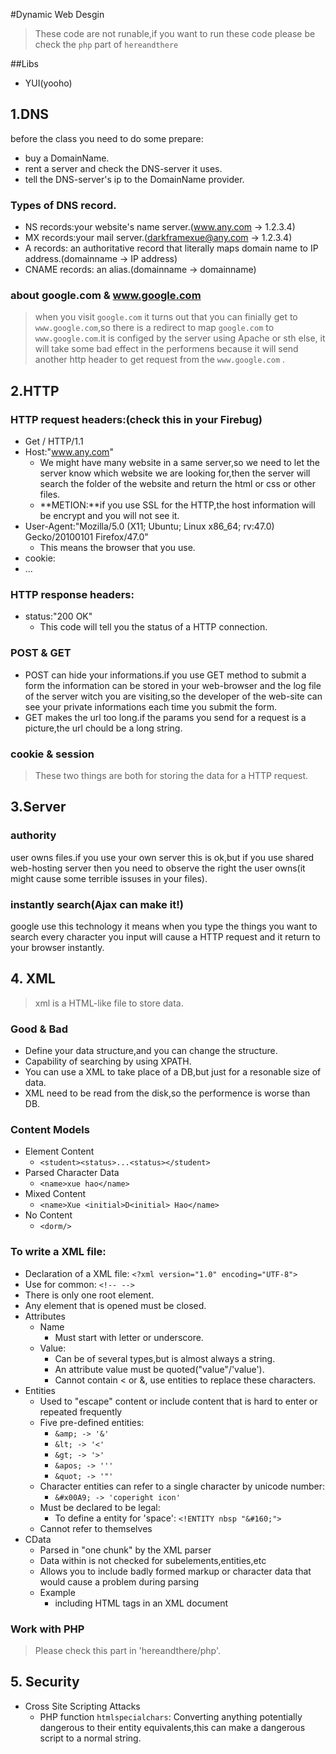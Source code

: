 #Dynamic Web Desgin
> These code are not runable,if you want to run these code please be check the `php` part of `hereandthere`

##Libs
* YUI(yooho)

## 1.DNS
before the class you need to do some prepare:
* buy a DomainName.
* rent a server and check the DNS-server it uses.
* tell the DNS-server's ip to the DomainName provider.

### Types of DNS record.
* NS records:your website's name server.(www.any.com -> 1.2.3.4)
* MX records:your mail server.(darkframexue@any.com -> 1.2.3.4)
* A records: an authoritative record that literally maps domain name to IP address.(domainname -> IP address)
* CNAME records: an alias.(domainname -> domainname)

### about google.com & www.google.com
>when you visit `google.com` it turns out that you can finially get to `www.google.com`,so there is a redirect to map `google.com` to `www.google.com`.it is configed by the server using Apache or sth else, it will take some bad effect in the performens because it will send another http header to get request from the `www.google.com` .


## 2.HTTP
### HTTP request headers:(check this in your Firebug)
* Get / HTTP/1.1
* Host:"www.any.com"
    * We might have many website in a same server,so we need to let the server know which website we are looking for,then the server will search the folder of the website and return the html or css or other files.
    * **METION:**if you use SSL for the HTTP,the host information will  be encrypt and you will not see it.
* User-Agent:"Mozilla/5.0 (X11; Ubuntu; Linux x86_64; rv:47.0) Gecko/20100101 Firefox/47.0"
    * This means the browser that you use.
* cookie:
* ...

### HTTP response headers:
* status:"200 OK"
    * This code will tell you the status of a HTTP connection.

### POST & GET
* POST can hide your informations.if you use GET method to submit a form the information can be stored in your web-browser and the log file of the server witch you are visiting,so the developer of the web-site can see your private informations each time you submit the form.
* GET makes the url too long.if the params you send for a request is a picture,the url chould be a long string.

### cookie & session
> These two things are both for storing the data for a HTTP request.

## 3.Server
### authority
user owns files.if you use your own server this is ok,but if you use  shared web-hosting server then you need to observe the right the user owns(it might cause some terrible issuses in your files).

### instantly search(Ajax can make it!)
google use this technology it means when you type the things you want to search every character you input will cause a HTTP request and it return to your browser instantly.


## 4. XML
> xml is a HTML-like file to store data.
  
### Good & Bad
* Define your data structure,and you can change the structure.
* Capability of searching by using XPATH.
* You can use a XML to take place of a DB,but just for a resonable size of data.
* XML need to be read from the disk,so the performence is worse than DB.


### Content Models
* Element Content
    * `<student><status>...<status></student>`
* Parsed Character Data
    * `<name>xue hao</name>` 
* Mixed Content
    * `<name>Xue <initial>D<initial> Hao</name>` 
* No Content
    * `<dorm/>` 


### To write a XML file:
* Declaration of a XML file: `<?xml version="1.0" encoding="UTF-8">`
* Use for common: `<!-- -->`
* There is only one root element.
* Any element that is opened must be closed.
* Attributes
    * Name
        * Must start with letter or underscore.
    * Value:
        * Can be of several types,but is almost always a string.
        * An attribute value must be quoted("value"/'value').
        * Cannot contain < or &, use entities to replace these characters.
* Entities
    * Used to "escape" content or include content that is hard to enter or repeated frequently
    * Five pre-defined entities:
        * `&amp; -> '&'`
        * `&lt; -> '<'`
        * `&gt; -> '>'`
        * `&apos; -> '''`
        * `&quot; -> '"'`
    * Character entities can refer to a single character by unicode number:
        * `&#x00A9; -> 'coperight icon'`
    * Must be declared to be legal:
        * To define a entity for 'space': `<!ENTITY nbsp "&#160;">`
    * Cannot refer to themselves
* CData
    * Parsed in "one chunk" by the XML  parser
    * Data within is not checked for subelements,entities,etc
    * Allows you to include badly formed markup or character data that would cause a problem during parsing
    * Example
        * including HTML tags in an XML document

### Work with PHP
> Please check this part in 'hereandthere/php'.
 
## 5. Security
* Cross Site Scripting Attacks
    * PHP function `htmlspecialchars`: Converting anything potentially dangerous to their entity equivalents,this can make a dangerous script to a normal string.